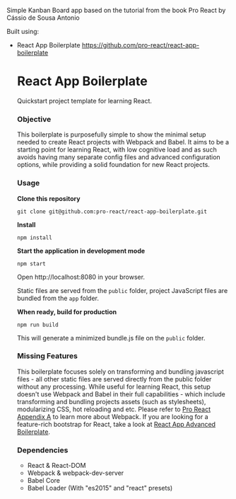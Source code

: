 Simple Kanban Board app based on the tutorial from the book Pro React by Cássio de Sousa Antonio

Built using:
 - React App Boilerplate https://github.com/pro-react/react-app-boilerplate

   React App Boilerplate
   =====================

   Quickstart project template for learning React.

   ### Objective

   This boilerplate is purposefully simple to show the minimal setup needed to create React projects with Webpack and Babel. It aims to be a starting point for learning React, with low cognitive load and as such avoids having many separate config files and advanced configuration options, while providing a solid foundation for new React projects.

   ### Usage
   **Clone this repository**
   ```
   git clone git@github.com:pro-react/react-app-boilerplate.git
   ```

   **Install**
   ```
   npm install
   ```

   **Start the application in development mode**
   ```
   npm start
   ```

   Open http://localhost:8080 in your browser.

   Static files are served from the `public` folder, project JavaScript files are bundled from the `app` folder.

   **When ready, build for production**
   ```
   npm run build
   ```

   This will generate a minimized bundle.js file on the `public` folder.


   ### Missing Features

   This boilerplate focuses solely on transforming and bundling javascript files - all other static files are served directly from the public folder without any processing. While useful for learning React, this setup doesn't use Webpack and Babel in their full capabilities - which include transforming and bundling projects assets (such as stylesheets), modularizing CSS, hot reloading and etc. Please refer to [Pro React Appendix A](http://www.pro-react.com/materials/) to learn more about Webpack. If you are looking for a feature-rich bootstrap for React, take a look at [React App Advanced Boilerplate](//github.com/pro-react/react-app-advanced-boilerplate).


   ### Dependencies

   * React & React-DOM
   * Webpack & webpack-dev-server
   * Babel Core
   * Babel Loader (With "es2015" and "react" presets)
